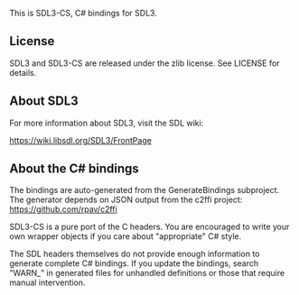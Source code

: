 This is SDL3-CS, C# bindings for SDL3.

License
-------
SDL3 and SDL3-CS are released under the zlib license. See LICENSE for details.

About SDL3
----------
For more information about SDL3, visit the SDL wiki:

https://wiki.libsdl.org/SDL3/FrontPage

About the C# bindings
---------------------
The bindings are auto-generated from the GenerateBindings subproject.
The generator depends on JSON output from the c2ffi project: https://github.com/rpav/c2ffi

SDL3-CS is a pure port of the C headers.
You are encouraged to write your own wrapper objects if you care about "appropriate" C# style.

The SDL headers themselves do not provide enough information to generate complete C# bindings.
If you update the bindings, search "WARN_" in generated files for unhandled definitions or those that require manual intervention.
